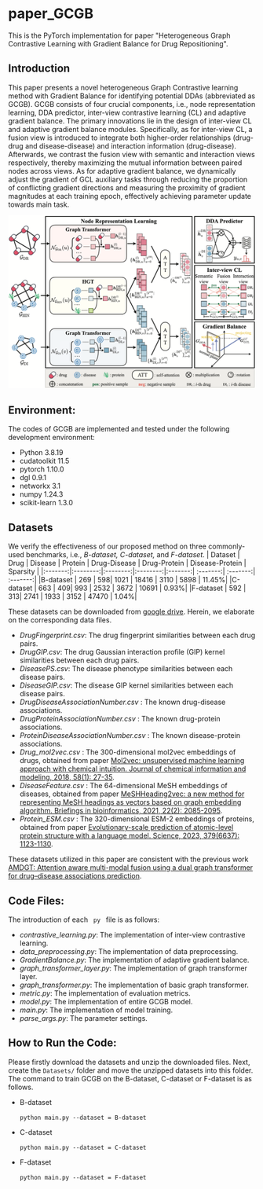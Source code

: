 # paper_GCGB
This is the PyTorch implementation for paper "Heterogeneous Graph Contrastive Learning with Gradient Balance for Drug Repositioning".

## Introduction
This paper presents a novel heterogeneous Graph Contrastive learning method with Gradient Balance for identifying potential DDAs (abbreviated as GCGB). GCGB consists of four crucial components, i.e., node representation learning, DDA predictor, inter-view contrastive learning (CL) and adaptive gradient balance. The primary innovations lie in the design of inter-view CL and adaptive gradient balance modules. Specifically, as for inter-view CL, a fusion view is introduced to integrate both higher-order relationships (drug-drug and disease-disease) and interaction information (drug-disease). Afterwards, we contrast the fusion view with semantic and interaction views respectively, thereby maximizing the mutual information between paired nodes across views. As for adaptive gradient balance, we dynamically adjust the gradient of GCL auxiliary tasks through reducing the proportion of conflicting gradient directions and measuring the proximity of gradient magnitudes at each training epoch, effectively achieving parameter update towards main task.

<img src='GCGB_figure.png'>

## Environment:
The codes of GCGB are implemented and tested under the following development environment:
-  Python 3.8.19
-  cudatoolkit 11.5
-  pytorch 1.10.0
-  dgl 0.9.1
-  networkx 3.1
-  numpy 1.24.3
-  scikit-learn 1.3.0

## Datasets
We verify the effectiveness of our proposed method on three commonly-used benchmarks, i.e., <i>B-dataset, C-dataset, </i>and <i>F-dataset</i>.
| Dataset |  Drug |  Disease |  Protein |  Drug-Disease | Drug-Protein |  Disease-Protein | Sparsity |
|:-------:|:--------:|:--------:|:--------:|:-------:| :-------:| :-------:| :-------:|
|B-dataset   | $269$ | $598$| $1021$ | $18416$ | $3110$ | $5898$ | $11.45\%$|
|C-dataset   | $663$ | $409$| $993$ | $2532$ | $3672$ | $10691$ | $0.93\%$|
|F-dataset   | $592$ | $313$| $2741$ | $1933$ | $3152$ | $47470$ | $1.04\%$|

These datasets can be downloaded from [google drive](https://drive.google.com/drive/folders/1w9orlSgM_HlwGwaVWPLYgRqbjdQc7RCv). Herein, we elaborate on the corresponding data files.
- <i>DrugFingerprint.csv</i>: The drug fingerprint similarities between each drug pairs.
- <i>DrugGIP.csv</i>: The drug Gaussian interaction profile (GIP) kernel similarities between each drug pairs.
- <i>DiseasePS.csv</i>: The disease phenotype similarities between each disease pairs.
- <i>DiseaseGIP.csv</i>: The disease GIP kernel similarities between each disease pairs.
- <i> DrugDiseaseAssociationNumber.csv </i>: The known drug-disease associations.
- <i> DrugProteinAssociationNumber.csv </i>: The known drug-protein associations.
- <i> ProteinDiseaseAssociationNumber.csv </i>: The known disease-protein associations.
- <i> Drug_mol2vec.csv </i>: The 300-dimensional mol2vec embeddings of drugs, obtained from paper [Mol2vec: unsupervised machine learning approach with chemical intuition. Journal of chemical information and modeling, 2018, 58(1): 27-35](https://pubmed.ncbi.nlm.nih.gov/29268609/).
- <i> DiseaseFeature.csv </i>: The 64-dimensional MeSH embeddings of diseases, obtained from paper [MeSHHeading2vec: a new method for representing MeSH headings as vectors based on graph embedding algorithm. Briefings in bioinformatics, 2021, 22(2): 2085-2095](https://academic.oup.com/bib/article/22/2/2085/5813844).
- <i> Protein_ESM.csv </i>: The 320-dimensional ESM-2 embeddings of proteins, obtained from paper [Evolutionary-scale prediction of atomic-level protein structure with a language model. Science, 2023, 379(6637): 1123-1130](https://www.science.org/doi/abs/10.1126/science.ade2574).

These datasets utilized in this paper are consistent with the previous work [AMDGT: Attention aware multi-modal fusion using a dual graph transformer for drug–disease associations prediction](https://github.com/JK-Liu7/AMDGT).

## Code Files:
The introduction of each <code> py </code> file is as follows:
- <i>contrastive_learning.py</i>: The implementation of inter-view contrastive learning.
- <i>data_preprocessing.py</i>: The implementation of data preprocessing.
- <i>GradientBalance.py</i>: The implementation of adaptive gradient balance.
- <i>graph_transformer_layer.py</i>: The implementation of graph transformer layer.
- <i>graph_transformer.py</i>: The implementation of basic graph transformer.
- <i>metric.py</i>: The implementation of evaluation metrics.
- <i>model.py</i>: The implementation of entire GCGB model.
- <i>main.py</i>: The implementation of model training.
- <i>parse_args.py</i>: The parameter settings.

## How to Run the Code:
Please firstly download the datasets and unzip the downloaded files. Next, create the <code>Datasets/</code> folder and move the unzipped datasets into this folder. The command to train GCGB on the B-dataset, C-dataset or F-dataset is as follows.

<ul>
<li>B-dataset<pre><code>python main.py --dataset = B-dataset</code></pre>
</li>
<li>C-dataset<pre><code>python main.py --dataset = C-dataset</code></pre>
</li>
<li>F-dataset<pre><code>python main.py --dataset = F-dataset</code></pre>
</li>
</ul>
</body></html>
